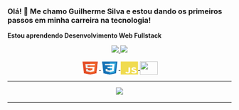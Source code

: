 ### Olá! 👋 Me chamo Guilherme Silva e estou dando os primeiros passos em minha carreira na tecnologia! 
**Estou aprendendo Desenvolvimento Web Fullstack**

<div align="center">
  <a href="https://github.com/guilherme-s-silva">
  <img height="130em" src="https://github-readme-stats.vercel.app/api?username=guilherme-s-silva&show_icons=true&theme=chartreuse-dark&include_all_commits=true&count_private=true"/>
  <img height="130em" src="https://github-readme-stats.vercel.app/api/top-langs/?username=guilherme-s-silva&layout=compact&langs_count=7&theme=chartreuse-dark"/>
</div>
  
<div align="center"><br>
  <img align="center" height="30" width="40" src="https://raw.githubusercontent.com/devicons/devicon/master/icons/html5/html5-original.svg">
  <img align="center" height="30" width="40" src="https://raw.githubusercontent.com/devicons/devicon/master/icons/css3/css3-original.svg">
  <img align="center" height="30" width="40" src="https://raw.githubusercontent.com/devicons/devicon/master/icons/javascript/javascript-plain.svg">
  <img align="center" height="30" width="40" src="https://cdn.jsdelivr.net/gh/devicons/devicon/icons/nodejs/nodejs-plain.svg">
  <!-- <img align="center" height="30" width="40" src="https://raw.githubusercontent.com/devicons/devicon/master/icons/react/react-original.svg"> -->
</div>
<hr>
<div align="center"> 
    <a href="https://www.linkedin.com/in/guilherme-s-silva22/" target="_blank" style='align:center'><img height="40" src="https://img.shields.io/badge/-LinkedIn-%230077B5?style=for-the-badge&logo=linkedin&logoColor=white" target="_blank"></a>

   <!-- ![Snake animation](https://github.com/guilherme-s-silva/guilherme-s-silva/blob/output/github-contribution-grid-snake.svg) -->

 </div>
<hr>
